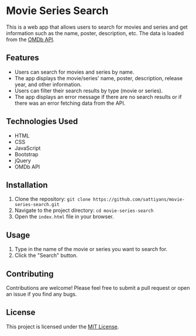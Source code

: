 # Movie Series Search

This is a web app that allows users to search for movies and series and get information such as the name, poster, description, etc. The data is loaded from the [OMDb API](http://www.omdbapi.com/).

## Features

- Users can search for movies and series by name.
- The app displays the movie/series' name, poster, description, release year, and other information.
- Users can filter their search results by type (movie or series).
- The app displays an error message if there are no search results or if there was an error fetching data from the API.

## Technologies Used

- HTML
- CSS
- JavaScript
- Bootstrap
- jQuery
- OMDb API

## Installation

1. Clone the repository: `git clone https://github.com/sattiyans/movie-series-search.git`
2. Navigate to the project directory: `cd movie-series-search`
3. Open the `index.html` file in your browser.

## Usage

1. Type in the name of the movie or series you want to search for.
2. Click the "Search" button.

## Contributing

Contributions are welcome! Please feel free to submit a pull request or open an issue if you find any bugs.

## License

This project is licensed under the [MIT License](https://opensource.org/licenses/MIT).
